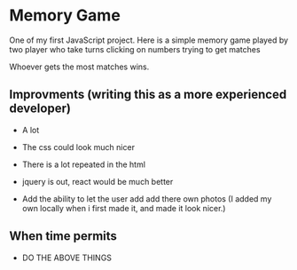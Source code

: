 # Memory Game

One of my first JavaScript project. Here is a simple memory game played by two player who take turns clicking on numbers trying to get matches

Whoever gets the most matches wins. 

## Improvments (writing this as a more experienced developer) 

- A lot

- The css could look much nicer

- There is a lot repeated in the html

- jquery is out, react would be much better

- Add the ability to let the user add add there own photos (I added my own locally when i first made it, and made it look nicer.)

## When time permits

- DO THE ABOVE THINGS
